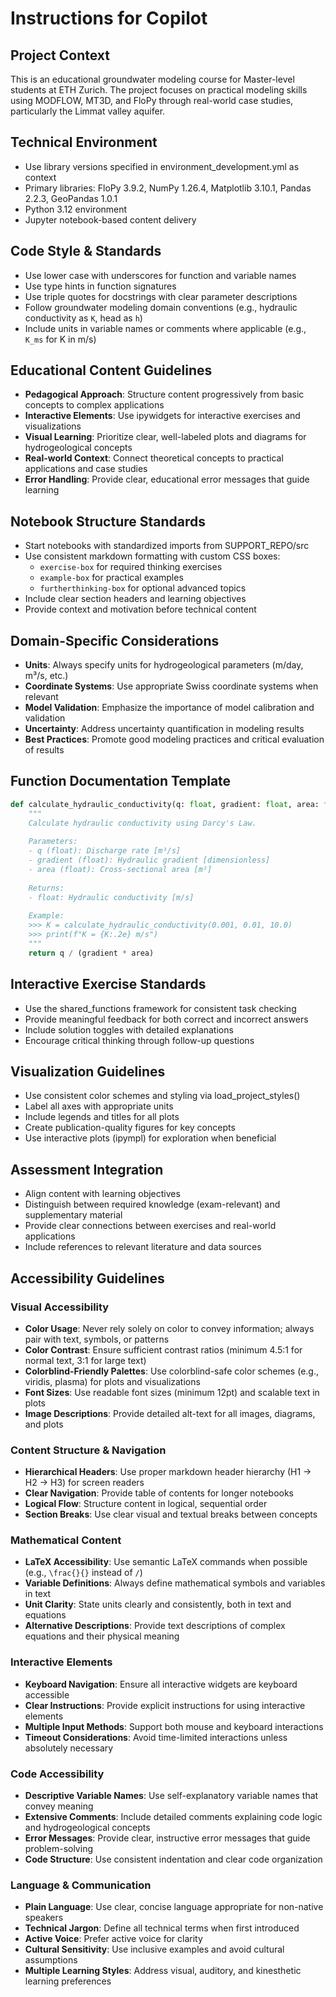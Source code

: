 # Instructions for Copilot

## Project Context
This is an educational groundwater modeling course for Master-level students at ETH Zurich. The project focuses on practical modeling skills using MODFLOW, MT3D, and FloPy through real-world case studies, particularly the Limmat valley aquifer.

## Technical Environment
- Use library versions specified in environment_development.yml as context
- Primary libraries: FloPy 3.9.2, NumPy 1.26.4, Matplotlib 3.10.1, Pandas 2.2.3, GeoPandas 1.0.1
- Python 3.12 environment
- Jupyter notebook-based content delivery

## Code Style & Standards
- Use lower case with underscores for function and variable names
- Use type hints in function signatures
- Use triple quotes for docstrings with clear parameter descriptions
- Follow groundwater modeling domain conventions (e.g., hydraulic conductivity as `K`, head as `h`)
- Include units in variable names or comments where applicable (e.g., `K_ms` for K in m/s)

## Educational Content Guidelines
- **Pedagogical Approach**: Structure content progressively from basic concepts to complex applications
- **Interactive Elements**: Use ipywidgets for interactive exercises and visualizations
- **Visual Learning**: Prioritize clear, well-labeled plots and diagrams for hydrogeological concepts
- **Real-world Context**: Connect theoretical concepts to practical applications and case studies
- **Error Handling**: Provide clear, educational error messages that guide learning

## Notebook Structure Standards
- Start notebooks with standardized imports from SUPPORT_REPO/src
- Use consistent markdown formatting with custom CSS boxes:
  - `exercise-box` for required thinking exercises
  - `example-box` for practical examples
  - `furtherthinking-box` for optional advanced topics
- Include clear section headers and learning objectives
- Provide context and motivation before technical content

## Domain-Specific Considerations
- **Units**: Always specify units for hydrogeological parameters (m/day, m³/s, etc.)
- **Coordinate Systems**: Use appropriate Swiss coordinate systems when relevant
- **Model Validation**: Emphasize the importance of model calibration and validation
- **Uncertainty**: Address uncertainty quantification in modeling results
- **Best Practices**: Promote good modeling practices and critical evaluation of results

## Function Documentation Template
```python
def calculate_hydraulic_conductivity(q: float, gradient: float, area: float) -> float:
    """
    Calculate hydraulic conductivity using Darcy's Law.
    
    Parameters:
    - q (float): Discharge rate [m³/s]
    - gradient (float): Hydraulic gradient [dimensionless]
    - area (float): Cross-sectional area [m²]
    
    Returns:
    - float: Hydraulic conductivity [m/s]
    
    Example:
    >>> K = calculate_hydraulic_conductivity(0.001, 0.01, 10.0)
    >>> print(f"K = {K:.2e} m/s")
    """
    return q / (gradient * area)
```

## Interactive Exercise Standards
- Use the shared_functions framework for consistent task checking
- Provide meaningful feedback for both correct and incorrect answers
- Include solution toggles with detailed explanations
- Encourage critical thinking through follow-up questions

## Visualization Guidelines
- Use consistent color schemes and styling via load_project_styles()
- Label all axes with appropriate units
- Include legends and titles for all plots
- Create publication-quality figures for key concepts
- Use interactive plots (ipympl) for exploration when beneficial

## Assessment Integration
- Align content with learning objectives
- Distinguish between required knowledge (exam-relevant) and supplementary material
- Provide clear connections between exercises and real-world applications
- Include references to relevant literature and data sources

## Accessibility Guidelines

### Visual Accessibility
- **Color Usage**: Never rely solely on color to convey information; always pair with text, symbols, or patterns
- **Color Contrast**: Ensure sufficient contrast ratios (minimum 4.5:1 for normal text, 3:1 for large text)
- **Colorblind-Friendly Palettes**: Use colorblind-safe color schemes (e.g., viridis, plasma) for plots and visualizations
- **Font Sizes**: Use readable font sizes (minimum 12pt) and scalable text in plots
- **Image Descriptions**: Provide detailed alt-text for all images, diagrams, and plots

### Content Structure & Navigation
- **Hierarchical Headers**: Use proper markdown header hierarchy (H1 → H2 → H3) for screen readers
- **Clear Navigation**: Provide table of contents for longer notebooks
- **Logical Flow**: Structure content in logical, sequential order
- **Section Breaks**: Use clear visual and textual breaks between concepts

### Mathematical Content
- **LaTeX Accessibility**: Use semantic LaTeX commands when possible (e.g., `\frac{}{}` instead of `/`)
- **Variable Definitions**: Always define mathematical symbols and variables in text
- **Unit Clarity**: State units clearly and consistently, both in text and equations
- **Alternative Descriptions**: Provide text descriptions of complex equations and their physical meaning

### Interactive Elements
- **Keyboard Navigation**: Ensure all interactive widgets are keyboard accessible
- **Clear Instructions**: Provide explicit instructions for using interactive elements
- **Multiple Input Methods**: Support both mouse and keyboard interactions
- **Timeout Considerations**: Avoid time-limited interactions unless absolutely necessary

### Code Accessibility
- **Descriptive Variable Names**: Use self-explanatory variable names that convey meaning
- **Extensive Comments**: Include detailed comments explaining code logic and hydrogeological concepts
- **Error Messages**: Provide clear, instructive error messages that guide problem-solving
- **Code Structure**: Use consistent indentation and clear code organization

### Language & Communication
- **Plain Language**: Use clear, concise language appropriate for non-native speakers
- **Technical Jargon**: Define all technical terms when first introduced
- **Active Voice**: Prefer active voice for clarity
- **Cultural Sensitivity**: Use inclusive examples and avoid cultural assumptions
- **Multiple Learning Styles**: Address visual, auditory, and kinesthetic learning preferences




